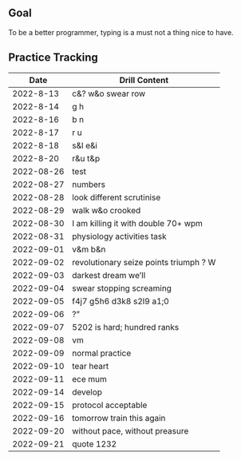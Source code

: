 ## Goal

To be a better programmer, typing is a must not a thing nice to have.



## Practice Tracking

| Date      | Drill Content     |
| --------- | ----------------- |
| 2022-8-13 | c&? w&o swear row |
| 2022-8-14 | g h               |
| 2022-8-16 | b n               |
| 2022-8-17 | r u               |
| 2022-8-18 | s&l e&i               |
| 2022-8-20 | r&u t&p               |
| 2022-08-26 | test |
| 2022-08-27 | numbers |
| 2022-08-28 | look different scrutinise |
| 2022-08-29 | walk w&o crooked |
| 2022-08-30 | I am killing it with double 70+ wpm |
| 2022-08-31 | physiology activities task |
| 2022-09-01 | v&m b&n |
| 2022-09-02 | revolutionary seize points triumph ? W |
| 2022-09-03 | darkest dream we’ll |
| 2022-09-04 | swear stopping screaming |
| 2022-09-05 | f4j7 g5h6 d3k8 s2l9 a1;0 |
| 2022-09-06 | ?” |
| 2022-09-07 | 5202 is hard; hundred ranks |
| 2022-09-08 | vm |
| 2022-09-09 | normal practice |
| 2022-09-10 | tear heart |
| 2022-09-11 | ece mum |
| 2022-09-14 | develop |
| 2022-09-15 | protocol acceptable |
| 2022-09-16 | tomorrow train this again |
| 2022-09-20 | without pace, without preasure |
| 2022-09-21 | quote 1232 |
